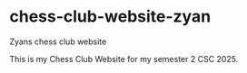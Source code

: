 # chess-club-website-zyan
Zyans chess club website

This is my Chess Club Website for my semester 2 CSC 2025.
